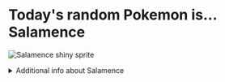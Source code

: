 # Today's random Pokemon is... Salamence

![Salamence shiny sprite](https://raw.githubusercontent.com/PokeAPI/sprites/master/sprites/pokemon/shiny/373.png)

<details>
<summary>Additional info about Salamence</summary>

| srpite type | image |
|------|------|
| back_default | ![Salamence back_default sprite](https://raw.githubusercontent.com/PokeAPI/sprites/master/sprites/pokemon/back/373.png) |
| back_shiny | ![Salamence back_shiny sprite](https://raw.githubusercontent.com/PokeAPI/sprites/master/sprites/pokemon/back/shiny/373.png) |
| front_default | ![Salamence front_default sprite](https://raw.githubusercontent.com/PokeAPI/sprites/master/sprites/pokemon/373.png) | </details>